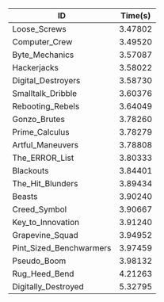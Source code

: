 |ID|Time(s)|
|-|-|
|Loose_Screws|3.47802|
|Computer_Crew|3.49520|
|Byte_Mechanics|3.57087|
|Hackerjacks|3.58022|
|Digital_Destroyers|3.58730|
|Smalltalk_Dribble|3.60376|
|Rebooting_Rebels|3.64049|
|Gonzo_Brutes|3.78260|
|Prime_Calculus|3.78279|
|Artful_Maneuvers|3.78808|
|The_ERROR_List|3.80333|
|Blackouts|3.84401|
|The_Hit_Blunders|3.89434|
|Beasts|3.90240|
|Creed_Symbol|3.90667|
|Key_to_Innovation|3.91240|
|Grapevine_Squad|3.94952|
|Pint_Sized_Benchwarmers|3.97459|
|Pseudo_Boom|3.98132|
|Rug_Heed_Bend|4.21263|
|Digitally_Destroyed|5.32795|
